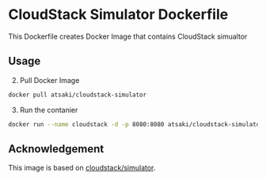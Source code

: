 # CloudStack Simulator Dockerfile

This Dockerfile creates Docker Image that contains CloudStack simualtor

## Usage

2. Pull Docker Image

  ```sh
  docker pull atsaki/cloudstack-simulator
  ```

3. Run the contanier

  ```sh
  docker run --name cloudstack -d -p 8080:8080 atsaki/cloudstack-simulator
  ```

## Acknowledgement

This image is based on [cloudstack/simulator](https://hub.docker.com/r/cloudstack/simulator/).

